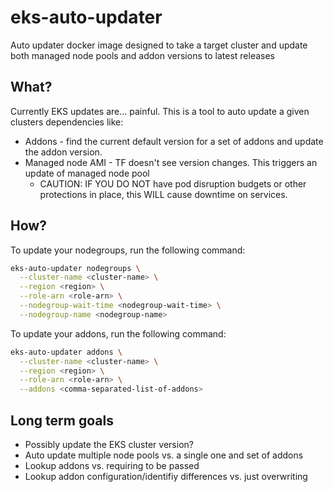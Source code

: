 # eks-auto-updater

Auto updater docker image designed to take a target cluster and update both managed node pools and addon versions to latest releases

## What?

Currently EKS updates are... painful.  This is a tool to auto update a given clusters dependencies like:

- Addons - find the current default version for a set of addons and update the addon version.
- Managed node AMI - TF doesn't see version changes.  This triggers an update of managed node pool
  - CAUTION:  IF YOU DO NOT have pod disruption budgets or other protections in place, this WILL cause downtime on services.  

## How?

To update your nodegroups, run the following command:

```bash
eks-auto-updater nodegroups \
  --cluster-name <cluster-name> \
  --region <region> \
  --role-arn <role-arn> \
  --nodegroup-wait-time <nodegroup-wait-time> \
  --nodegroup-name <nodegroup-name>
```

To update your addons, run the following command:

```bash
eks-auto-updater addons \
  --cluster-name <cluster-name> \
  --region <region> \
  --role-arn <role-arn> \
  --addons <comma-separated-list-of-addons>
```

## Long term goals

- Possibly update the EKS cluster version?
- Auto update multiple node pools vs. a single one and set of addons
- Lookup addons vs. requiring to be passed
- Lookup addon configuration/identifiy differences vs. just overwriting
